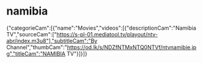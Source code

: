 # namibia
{"categorieCam":[{"name":"Movies","videos":[{"descriptionCam":"Namibia TV","sourceCam":["https://s-pl-01.mediatool.tv/playout/ntv-abr/index.m3u8"],"subtitleCam":"By Channel","thumbCam":"https://od.lk/s/NDZfNTMxNTQ0NTVf/ntvnamibie.jpg","titleCam":"NAMIBIA TV"}]}]}

